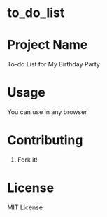 # to_do_list

# Project Name
To-do List for My Birthday Party

# Usage
You can use in any browser

# Contributing
1. Fork it!

# License
MIT License 